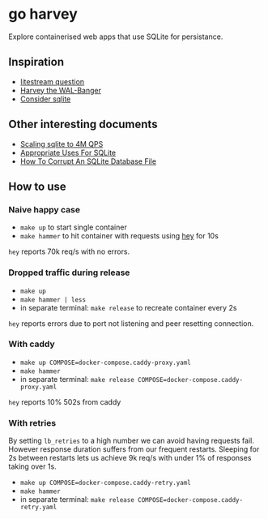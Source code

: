 # go harvey

Explore containerised web apps that use SQLite for persistance.

## Inspiration

- [litestream question](https://github.com/benbjohnson/litestream/issues/624)
- [Harvey the WAL-Banger](https://tangentsoft.com/sqlite/doc/trunk/walbanger/README.md)
- [Consider sqlite](https://blog.wesleyac.com/posts/consider-sqlite)

## Other interesting documents

- [Scaling sqlite to 4M QPS](https://use.expensify.com/blog/scaling-sqlite-to-4m-qps-on-a-single-server)
- [Appropriate Uses For SQLite](https://sqlite.org/whentouse.html)
- [ How To Corrupt An SQLite Database File](https://sqlite.org/howtocorrupt.html)

## How to use

### Naive happy case

- `make up` to start single container
- `make hammer` to hit container with requests using [hey](https://github.com/rakyll/hey) for 10s

`hey` reports 70k req/s with no errors.

### Dropped traffic during release

- `make up`
- `make hammer | less`
- in separate terminal: `make release` to recreate container every 2s

`hey` reports errors due to port not listening and peer resetting connection.

### With caddy

- `make up COMPOSE=docker-compose.caddy-proxy.yaml`
- `make hammer`
- in separate terminal: `make release COMPOSE=docker-compose.caddy-proxy.yaml`

`hey` reports 10% 502s from caddy

### With retries

By setting `lb_retries` to a high number we can avoid having requests fail. However response duration suffers from our frequent restarts.
Sleeping for 2s between restarts lets us achieve 9k req/s with under 1% of responses taking over 1s.

- `make up COMPOSE=docker-compose.caddy-retry.yaml`
- `make hammer`
- in separate terminal: `make release COMPOSE=docker-compose.caddy-retry.yaml`

